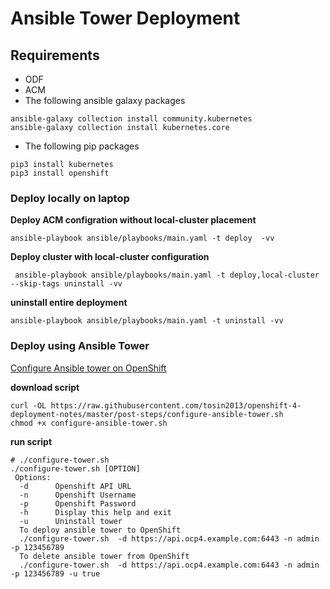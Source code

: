 # Ansible Tower Deployment 

## Requirements
* ODF 
* ACM
* The following ansible galaxy packages
```
ansible-galaxy collection install community.kubernetes
ansible-galaxy collection install kubernetes.core
```
* The following pip packages
```
pip3 install kubernetes
pip3 install openshift
```


### Deploy locally on laptop
**Deploy ACM configration without local-cluster placement**
```
ansible-playbook ansible/playbooks/main.yaml -t deploy  -vv
```

**Deploy cluster with local-cluster configuration**
```
 ansible-playbook ansible/playbooks/main.yaml -t deploy,local-cluster --skip-tags uninstall -vv
```

**uninstall entire deployment**
```
ansible-playbook ansible/playbooks/main.yaml -t uninstall -vv
```


### Deploy using Ansible Tower
[Configure Ansible tower on OpenShift](https://github.com/tosin2013/openshift-4-deployment-notes/blob/master/post-steps/configure-ansible-tower.md)


**download script**  
```
curl -OL https://raw.githubusercontent.com/tosin2013/openshift-4-deployment-notes/master/post-steps/configure-ansible-tower.sh
chmod +x configure-ansible-tower.sh
```

**run script**  
```
# ./configure-tower.sh 
./configure-tower.sh [OPTION]
 Options:
  -d      Openshift API URL
  -n      Openshift Username
  -p      Openshift Password
  -h      Display this help and exit
  -u      Uninstall tower 
  To deploy ansible tower to OpenShift
  ./configure-tower.sh  -d https://api.ocp4.example.com:6443 -n admin -p 123456789 
  To delete ansible tower from OpenShift
  ./configure-tower.sh  -d https://api.ocp4.example.com:6443 -n admin -p 123456789 -u true
```
